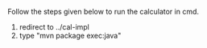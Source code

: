 Follow the steps given below to run the calculator in cmd.
1. redirect to ../cal-impl
2. type "mvn package exec:java"
